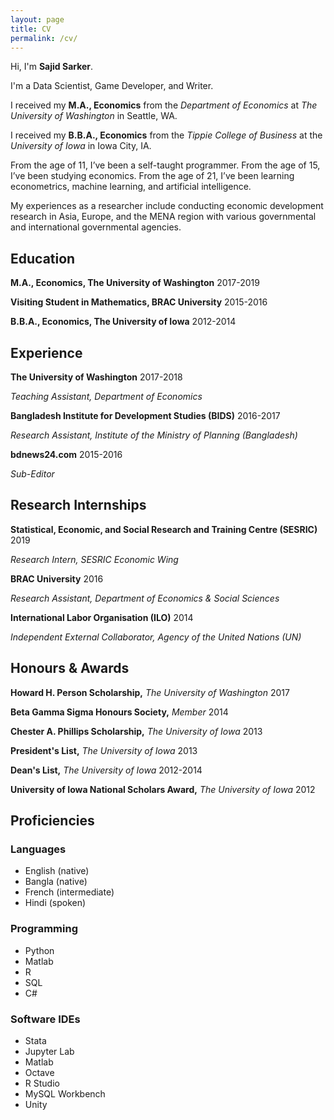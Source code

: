 ```yaml
---
layout: page
title: CV
permalink: /cv/
---
```


Hi, I'm **Sajid Sarker**.

I'm a Data Scientist, Game Developer, and Writer.

I received my **M.A., Economics** from the *Department of Economics* at *The University of Washington* in Seattle, WA.

I received my **B.B.A., Economics** from the *Tippie College of Business* at the *University of Iowa* in Iowa City, IA.

From the age of 11, I’ve been a self-taught programmer. From the age of 15, I’ve been studying economics. From the age of 21, I’ve been learning econometrics, machine learning, and artificial intelligence.

My experiences as a researcher include conducting economic development research in Asia, Europe, and the MENA region with various governmental and international governmental agencies.

## Education

**M.A., Economics, The University of Washington**
2017-2019

**Visiting Student in Mathematics, BRAC University**
2015-2016

**B.B.A., Economics, The University of Iowa**
2012-2014

## Experience

**The University of Washington**
2017-2018

*Teaching Assistant, Department of Economics*

**Bangladesh Institute for Development Studies (BIDS)**
2016-2017

*Research Assistant, Institute of the Ministry of Planning (Bangladesh)*

**bdnews24.com**
2015-2016

*Sub-Editor*

## Research Internships

**Statistical, Economic, and Social Research and Training Centre (SESRIC)**
2019

*Research Intern, SESRIC Economic Wing*

**BRAC University**
2016

*Research Assistant, Department of Economics & Social Sciences*

**International Labor Organisation (ILO)**
2014

*Independent External Collaborator, Agency of the United Nations (UN)*

## Honours & Awards

**Howard H. Person Scholarship,** *The University of Washington*
2017

**Beta Gamma Sigma Honours Society,** *Member*
2014

**Chester A. Phillips Scholarship,** *The University of Iowa*
2013

**President's List,** *The University of Iowa*
2013

**Dean's List,** *The University of Iowa*
2012-2014

**University of Iowa National Scholars Award,** *The University of Iowa*
2012

## Proficiencies

### Languages
- English (native)
- Bangla (native)
- French (intermediate)
- Hindi (spoken)

### Programming
- Python
- Matlab
- R
- SQL
- C#

### Software IDEs
- Stata
- Jupyter Lab
- Matlab
- Octave
- R Studio
- MySQL Workbench
- Unity
